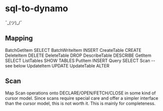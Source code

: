 # sql-to-dynamo

 ¯\_(ツ)_/¯

## Mapping

BatchGetItem    SELECT
BatchWriteItem  INSERT
CreateTable     CREATE
DeleteItem      DELETE
DeleteTable     DROP
DescribeTable   DESCRIBE
GetItem         SELECT
ListTables      SHOW TABLES
PutItem         INSERT
Query           SELECT
Scan            -- see below
UpdateItem      UPDATE
UpdateTable     ALTER

## Scan

Map Scan operations onto DECLARE/OPEN/FETCH/CLOSE in some kind of cursor model.
Since scans require special care and offer a simpler interface than the cursor
model, this is not worth it. This is mainly for completeness.

